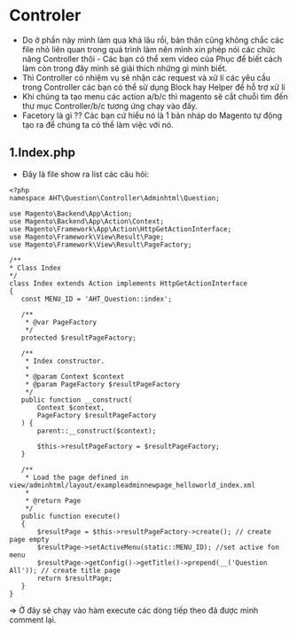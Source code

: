 # Controler 
 - Do ở phần này mình làm qua khá lâu rồi, bản thân cũng không chắc các file nhỏ liên quan trong quá trình làm nên mình xin phép nói các chức năng Controller thôi - Các bạn có thể xem video của Phục để biết cách làm còn trong đây mình sẽ giải thích những gì mình biết.
 - Thì Controller có nhiệm vụ sẽ nhận các request và xử lí các yêu cầu trong Controller các bạn có thể sử dụng Block hay Helper để hỗ trợ xử lí 
 - Khi chúng ta tạo menu các action a/b/c thì magento sẽ cắt chuỗi tìm đến thư mục Controller/b/c tương ứng chạy vào đấy.
- Facetory là gì ?? Các bạn cứ hiểu nó là 1 bản nháp do Magento tự động tạo ra để chúng ta có thể làm việc với nó.

## 1.Index.php
 - Đây là file show ra list các câu hỏi:
 ```
 <?php
namespace AHT\Question\Controller\Adminhtml\Question;

use Magento\Backend\App\Action;
use Magento\Backend\App\Action\Context;
use Magento\Framework\App\Action\HttpGetActionInterface;
use Magento\Framework\View\Result\Page;
use Magento\Framework\View\Result\PageFactory;

/**
 * Class Index
 */
class Index extends Action implements HttpGetActionInterface
{
    const MENU_ID = 'AHT_Question::index';

    /**
     * @var PageFactory
     */
    protected $resultPageFactory;

    /**
     * Index constructor.
     *
     * @param Context $context
     * @param PageFactory $resultPageFactory
     */
    public function __construct(
        Context $context,
        PageFactory $resultPageFactory
    ) {
        parent::__construct($context);

        $this->resultPageFactory = $resultPageFactory;
    }

    /**
     * Load the page defined in view/adminhtml/layout/exampleadminnewpage_helloworld_index.xml
     *
     * @return Page
     */
    public function execute()
    {
        $resultPage = $this->resultPageFactory->create(); // create page empty
        $resultPage->setActiveMenu(static::MENU_ID); //set active fon menu
        $resultPage->getConfig()->getTitle()->prepend(__('Question All')); // create title page 
        return $resultPage;
    }
}

 ```

 => Ở đây sẽ chạy vào hàm execute các dòng tiếp theo đã được mình comment lại.